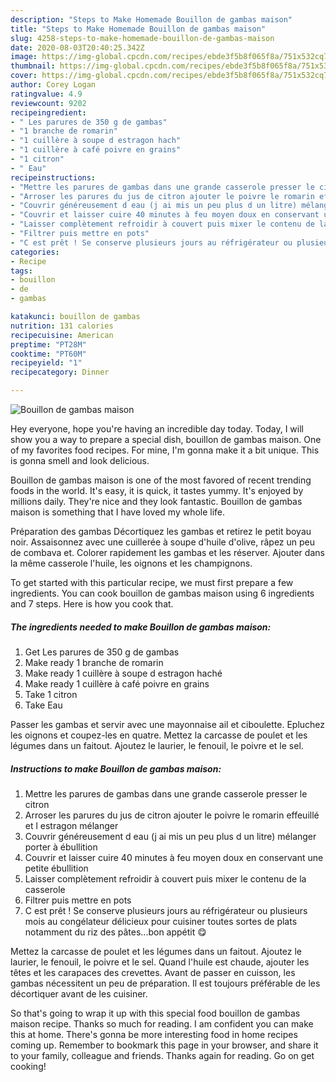```yaml
---
description: "Steps to Make Homemade Bouillon de gambas maison"
title: "Steps to Make Homemade Bouillon de gambas maison"
slug: 4258-steps-to-make-homemade-bouillon-de-gambas-maison
date: 2020-08-03T20:40:25.342Z
image: https://img-global.cpcdn.com/recipes/ebde3f5b8f065f8a/751x532cq70/bouillon-de-gambas-maison-photo-principale-de-la-recette.jpg
thumbnail: https://img-global.cpcdn.com/recipes/ebde3f5b8f065f8a/751x532cq70/bouillon-de-gambas-maison-photo-principale-de-la-recette.jpg
cover: https://img-global.cpcdn.com/recipes/ebde3f5b8f065f8a/751x532cq70/bouillon-de-gambas-maison-photo-principale-de-la-recette.jpg
author: Corey Logan
ratingvalue: 4.9
reviewcount: 9202
recipeingredient:
- " Les parures de 350 g de gambas"
- "1 branche de romarin"
- "1 cuillère à soupe d estragon hach"
- "1 cuillère à café poivre en grains"
- "1 citron"
- " Eau"
recipeinstructions:
- "Mettre les parures de gambas dans une grande casserole presser le citron"
- "Arroser les parures du jus de citron ajouter le poivre le romarin effeuillé et l estragon mélanger"
- "Couvrir généreusement d eau (j ai mis un peu plus d un litre) mélanger porter à ébullition"
- "Couvrir et laisser cuire 40 minutes à feu moyen doux en conservant une petite ébullition"
- "Laisser complètement refroidir à couvert puis mixer le contenu de la casserole"
- "Filtrer puis mettre en pots"
- "C est prêt ! Se conserve plusieurs jours au réfrigérateur ou plusieurs mois au congélateur délicieux pour cuisiner toutes sortes de plats notamment du riz des pâtes...bon appétit 😋"
categories:
- Recipe
tags:
- bouillon
- de
- gambas

katakunci: bouillon de gambas 
nutrition: 131 calories
recipecuisine: American
preptime: "PT28M"
cooktime: "PT60M"
recipeyield: "1"
recipecategory: Dinner

---
```



![Bouillon de gambas maison](https://img-global.cpcdn.com/recipes/ebde3f5b8f065f8a/751x532cq70/bouillon-de-gambas-maison-photo-principale-de-la-recette.jpg)

Hey everyone, hope you're having an incredible day today. Today, I will show you a way to prepare a special dish, bouillon de gambas maison. One of my favorites food recipes. For mine, I'm gonna make it a bit unique. This is gonna smell and look delicious.

Bouillon de gambas maison is one of the most favored of recent trending foods in the world. It's easy, it is quick, it tastes yummy. It's enjoyed by millions daily. They're nice and they look fantastic. Bouillon de gambas maison is something that I have loved my whole life.

Préparation des gambas Décortiquez les gambas et retirez le petit boyau noir. Assaisonnez avec une cuillerée à soupe d&#39;huile d&#39;olive, râpez un peu de combava et. Colorer rapidement les gambas et les réserver. Ajouter dans la même casserole l&#39;huile, les oignons et les champignons.


To get started with this particular recipe, we must first prepare a few ingredients. You can cook bouillon de gambas maison using 6 ingredients and 7 steps. Here is how you cook that.

<!--inarticleads1-->

##### The ingredients needed to make Bouillon de gambas maison:

1. Get  Les parures de 350 g de gambas
1. Make ready 1 branche de romarin
1. Make ready 1 cuillère à soupe d estragon haché
1. Make ready 1 cuillère à café poivre en grains
1. Take 1 citron
1. Take  Eau


Passer les gambas et servir avec une mayonnaise ail et ciboulette. Epluchez les oignons et coupez-les en quatre. Mettez la carcasse de poulet et les légumes dans un faitout. Ajoutez le laurier, le fenouil, le poivre et le sel. 

<!--inarticleads2-->

##### Instructions to make Bouillon de gambas maison:

1. Mettre les parures de gambas dans une grande casserole presser le citron
1. Arroser les parures du jus de citron ajouter le poivre le romarin effeuillé et l estragon mélanger
1. Couvrir généreusement d eau (j ai mis un peu plus d un litre) mélanger porter à ébullition
1. Couvrir et laisser cuire 40 minutes à feu moyen doux en conservant une petite ébullition
1. Laisser complètement refroidir à couvert puis mixer le contenu de la casserole
1. Filtrer puis mettre en pots
1. C est prêt ! Se conserve plusieurs jours au réfrigérateur ou plusieurs mois au congélateur délicieux pour cuisiner toutes sortes de plats notamment du riz des pâtes...bon appétit 😋


Mettez la carcasse de poulet et les légumes dans un faitout. Ajoutez le laurier, le fenouil, le poivre et le sel. Quand l&#39;huile est chaude, ajouter les têtes et les carapaces des crevettes. Avant de passer en cuisson, les gambas nécessitent un peu de préparation. Il est toujours préférable de les décortiquer avant de les cuisiner. 

So that's going to wrap it up with this special food bouillon de gambas maison recipe. Thanks so much for reading. I am confident you can make this at home. There's gonna be more interesting food in home recipes coming up. Remember to bookmark this page in your browser, and share it to your family, colleague and friends. Thanks again for reading. Go on get cooking!
